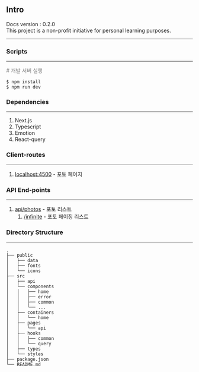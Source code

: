 ## Intro
Docs version : 0.2.0<br>
This project is a non-profit initiative for personal learning purposes.<br>

---

### Scripts

---
<span style="color: grey;"># 개발 서버 실행</span><br>
```
$ npm install
$ npm run dev
```

### Dependencies

---
1. Next.js
2. Typescript
3. Emotion
4. React-query

### Client-routes

---
1. [localhost:4500](http://localhost:4500) - 포토 페이지

### API End-points

---
1. [api/photos](http://localhost:4500/api/photos) - 포토 리스트
    1. [/infinite](http://localhost:4500/api/photos/infinite) - 포토 페이징 리스트

### Directory Structure

---
```
.
├── public
│   ├── data
│   ├── fonts
│   └── icons
├── src
│   ├── api
│   └── components
│   │   ├── home
│   │   ├── error
│   │   ├── common
│   │   └── ...
│   ├── containers
│   │   └── home
│   ├── pages
│   │   └── api
│   ├── hooks
│   │   ├── common
│   │   └── query
│   ├── types
│   └── styles
├── package.json
└── README.md

```